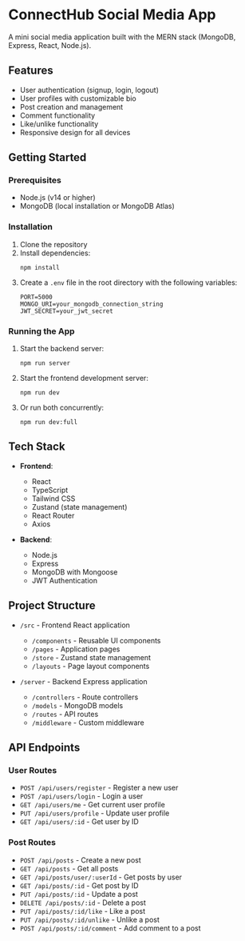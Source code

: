 # ConnectHub Social Media App

A mini social media application built with the MERN stack (MongoDB, Express, React, Node.js).

## Features

- User authentication (signup, login, logout)
- User profiles with customizable bio
- Post creation and management
- Comment functionality
- Like/unlike functionality
- Responsive design for all devices

## Getting Started

### Prerequisites

- Node.js (v14 or higher)
- MongoDB (local installation or MongoDB Atlas)

### Installation

1. Clone the repository
2. Install dependencies:
   ```
   npm install
   ```
3. Create a `.env` file in the root directory with the following variables:
   ```
   PORT=5000
   MONGO_URI=your_mongodb_connection_string
   JWT_SECRET=your_jwt_secret
   ```

### Running the App

1. Start the backend server:
   ```
   npm run server
   ```

2. Start the frontend development server:
   ```
   npm run dev
   ```

3. Or run both concurrently:
   ```
   npm run dev:full
   ```

## Tech Stack

- **Frontend**:
  - React
  - TypeScript
  - Tailwind CSS
  - Zustand (state management)
  - React Router
  - Axios

- **Backend**:
  - Node.js
  - Express
  - MongoDB with Mongoose
  - JWT Authentication

## Project Structure

- `/src` - Frontend React application
  - `/components` - Reusable UI components
  - `/pages` - Application pages
  - `/store` - Zustand state management
  - `/layouts` - Page layout components

- `/server` - Backend Express application
  - `/controllers` - Route controllers
  - `/models` - MongoDB models
  - `/routes` - API routes
  - `/middleware` - Custom middleware

## API Endpoints

### User Routes
- `POST /api/users/register` - Register a new user
- `POST /api/users/login` - Login a user
- `GET /api/users/me` - Get current user profile
- `PUT /api/users/profile` - Update user profile
- `GET /api/users/:id` - Get user by ID

### Post Routes
- `POST /api/posts` - Create a new post
- `GET /api/posts` - Get all posts
- `GET /api/posts/user/:userId` - Get posts by user
- `GET /api/posts/:id` - Get post by ID
- `PUT /api/posts/:id` - Update a post
- `DELETE /api/posts/:id` - Delete a post
- `PUT /api/posts/:id/like` - Like a post
- `PUT /api/posts/:id/unlike` - Unlike a post
- `POST /api/posts/:id/comment` - Add comment to a post
